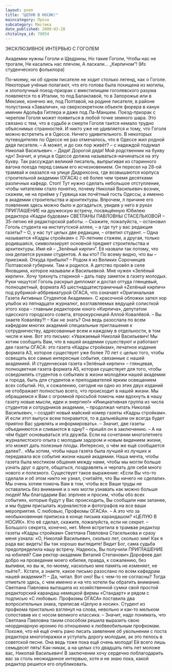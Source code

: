 ```yaml
---
layout: poem
title: "ЦЕЛУЮ В НОСИК!"
maincategory: Проза
subcategory: Мистика
date_published: 2009-03-28
chitalnya_id: 78054
---
```




ЭКСКЛЮЗИВНОЕ ИНТЕРВЬЮ С ГОГОЛЕМ 

Академии нужны
Гоголи и Щедрины,
Но такие Гоголи,
Чтобы нас не трогали,
Не касались нас плечом,
А ласкали...  „Кирпичом”!
        (Из студенческого фольклора)

По-моему, ни об одном писателе не ходит столько легенд, как о Гоголе. Некоторые учёные полагают, что его голова была похищена из могилы, и злополучный поезд-призрак с вместилищем гоголевского разума появляется то в Италии, то под Балаклавой, то в Запорожье или в Мексике, конечно же, под Полтавой, на родине писателя, в районе полустанка «Заваличи», на сверхсекретном объекте фюрера в канун именин Адольфа Гитлера и даже под Ла-Маншем. 
Поезд-призрак с черепом Гоголя может появиться в любой точке земного шара. Это связано с тем, что в судьбе и смерти Гоголя таится немало трудно объяснимых странностей. И никто уже не удивляется и тому, что  Гоголя можно встретить и в Одессе. Ничего удивительного. В некоторых путеводителях по Одессе не раз отмечалось, что в Одессе жил родной дядя писателя.
– А может, и до сих пор живёт? – с надеждой подумал Николай Васильевич. – Дядя! Дорогой дядя! Мой родственник на букву «д»! Значит, и улица в Одессе должна называться-начинаться на эту букву.  Так рассуждал великий писатель, выпрыгивая из старинного вагона поезда перед самым его исчезновением. Он пересел на 28-ой трамвай и оказался на улице Дидрихсона, где возвышаются корпуса строительной академии (ОГАСА) с её более чем тремя десятками различных кафедр.
Стоп! Тут нужно сделать небольшое отступление, чтобы читателям стало понятно, почему Николай Васильевич возник, скажем, не на приёме у Гурвица как почётный гость Одессы, а именно в академии строительства и архитектуры. Впрочем, л причине его появления здесь можно было и догадаться, увидев у него в руках ПРИГЛАШЕНИЕ на дружескую встречу, посвящённую Юбилею редактора «Кадри будовам» СВЕТЛАНЫ ПАВЛОВНЫ СТАСЕЛЬКОВОЙ – 35-летию её редакторской работы. 
– Скажите, пожалуйста, – остановил Гоголь студента на институтской аллее, – а где тут у вас редакция газеты?
– О, у нас тут целых две редакции, – ответил студент. – Одна называется «Кадры стройкам» с 70-летним стажем, а другая, только родившаяся, символизирует основной предмет строительства и архитектуры. Имя ей – „Зелёный кирпич”. Её назвали так потому, что она делается руками студентов. А вы кто? По всему видно, что вы – приезжий. Откуда прибыли?
– Родом я из Великих Сорочинцев Полтавской губернии. Там и родился. А детство провёл в селе Яновщина, которое называли и Васильевкой. Мне нужен «Зелёный кирпич». Хочу тряхнуть стариной – дать пару заметок в газету молодых. 
Руки чешутся!
Гоголь раскрыл дипломат и достал оттуда глянцевый, полноцветный, формата А5 шестнадцатистраничный «Zелёный кирпич» под рубрикой-аббревиатурой ОГАСА, что означает «Оригинальная Газета Активных Студентов Академии». С красочной обложки запел хор улыбок из пятнадцати журналюг, возглавляемых ведущей солисткой этого хора – главным редактором юного «Кирпича», депутатом одесского городского совета, второкурсницей Аллой Ковалёвой.
– Вы знаете Ковалёву?!
– Как не знать? Она ведь разослала по всем кафедрам многих академий специальные приглашения к сотрудничеству, адресованные всем и каждому в отдельности,  в том числе и мне. Вот это письмо:
«Уважаемый Николай Васильевич! Мы хотим сообщить Вам, что в нашей академии сушествуют и работают две газеты ОГАСА: это газета «Кадры стройкам», печатное издание формата А3, которое существует уже более 70 лет с целью того, чтобы освещать все самые интересные события, связанные с нашей академией. И студенческая газета «Зелёный кирпич» – глянцевая, полноцветная газета формата А5, которая существует для  того, чтобы осведомлять студентов о событиях в жизни молодёжи нашей академии и города, быть для студентов и преподавателей  ярким освещением всех событий. Но, к сожалению, сегодня ни одно из этих двух изданий не отображает полностью всего, что происходит в нашей жизни.  Мы обращаемся к Вам с огромной просьбой помочь нам вдохнуть в нашу газету новые мысли, идеи и энергию!»
 «Инициативная группа из числа студентов и сотрудников академии, – продолжал читать Николай Васильевич, – создаёт новый майский номер газеты «Кадры стройкам». И если этот выпуск всем понравится, то в дальнейшем он всегда будет приятно Вас удивлять и информировать». 
– Значит, две газеты объединяются и сливаются в одну? – пришёл он в заключению. – А на чём будет основываться эта дружба. Если на сочетании многолетнего журналистского опыта с молодым задором и новым видением жизни, это может дать полезные плоды. Интересно, о чём же ещё сообщается далее?.. 
«Мы хотим, чтобы наша газета была лучшей из лучших и передавала все события жизни нашей академии. Наша мечта, чтобы газета была мостиком общения между нами, чтобы мы могли больше узнать друг о друге, общаться, поздравлять и черпать для себя много нового  и полезного. Существует такое выражение: «Если Вы что-то сделали и об этом никто не узнал, считайте, что Вы ничего не сделали». Мы очень хотим помочь Вам в том, чтобы все Ваши труды не оставались без внимания и о них могли узнавать как можно больше людей! Мы благодарим Вас зпрпнее и просим, чтобы обо всех событиях, которые будут у Вас происходить, Вы сообщали нам запанее, и мы будем присылать журналистов и фотографов на все ваши мероприятия. С любовью, Профкомы ОГАСА».
– А это что за необыкновенная приписка в конце  письма карандашом? «ЦЕЛУЮ В НОСИК». Кто её сделал, скажите, пожалуйста, если не секрет.
– Большого секрета, конечно, нет. Меня встретила в трамвае редактор газеты «Кадры стройкам» Светлана Павловна Стаселькова и сразу меня узнала: «О, Николай Васильевич, сколько лет, сколько зим! Как я рада вас видеть! Вы так хорошо выглядите! Видит Бог, сама судьба предопределила нашу встречу. Надеюсь, Вы получили ПРИГЛАШЕНИЕ на юбилей? Сам ректор-академик Виталий Степанович Дорофеев дал добро на проведение моего юбилея, правда, к сожалению, без выпивки, но вы ж, по-моему, насколько мне память не изменяет, не пьёте?.. Кстати, а знаете, какое письмо разослано по всем кафедрам нашей академии?!
– Да, читал. Вот оно! Вы с чем-то не согласны? Тогда отметьте здесь, с чем именно и на что хотели бы обратить внимание.
Светлана Павловна вытащила из хозяйственной сумки свой простой редакторский карандаш немецкой фирмы «Стандарт» и рядом с подписью «С любовью. Профкомы ОГАСА» поставила два вопросительных знака, приписав «Целую в носик».
Студент из профкома пристально взглянул на слова, невольно и как-то мельком сопоставив их с носом великого классика.
– Значит, надо понимать, что Светлана Павловна таким способом решила выразить свою неординарную иронию по отношению к любвеобильным профкомам. Похоже, что ей ещё очегь рано писать заявление об увольнении с поста редактора многотиражки и уступать дорогу молодым, ак это пелось в советской песне. Она ведь тоже пока ещё очень молода! Ей всего лишь семьдесят пять! Как-никак, а на целых сто двадцать пять лет моложе вас, Николай Васильевич! В заключении хочу сердечно поблагодарить вас за столь неожиданное интервью, хотя и не знаю пока, какой редактор решится его опубликовать.






